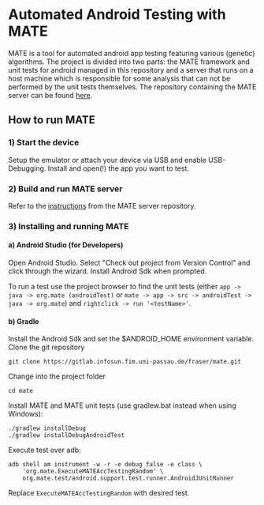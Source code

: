 # Automated Android Testing with MATE
MATE is a tool for automated android app testing featuring various (genetic)
algorithms. The project is divided into two parts: the MATE framework and unit
tests for android managed in this repository and a server that runs on a host
machine which is responsible for some analysis that can not be performed by the
unit tests themselves. The repository containing the MATE server can be found
[here](https://gitlab.infosun.fim.uni-passau.de/fraser/mate-server).

## How to run MATE
### 1) Start the device
Setup the emulator or attach your device via USB and enable USB-Debugging.
Install and open(!) the app you want to test.

### 2) Build and run MATE server
Refer to the [instructions](https://gitlab.infosun.fim.uni-passau.de/fraser/mate-server/blob/master/README.md)
from the MATE server repository.

### 3) Installing and running MATE
#### a) Android Studio (for Developers)
Open Android Studio. Select "Check out project from Version Control" and click
through the wizard. Install Android Sdk when prompted. 

To run a test use the project browser to find the unit tests (either
`app -> java -> org.mate (androidTest)` or
`mate -> app -> src -> androidTest -> java -> org.mate`) and
`rightclick -> run '<testName>'`.

#### b) Gradle
Install the Android Sdk and set the $ANDROID_HOME environment variable.
Clone the git repository
```
git clone https://gitlab.infosun.fim.uni-passau.de/fraser/mate.git
```
Change into the project folder
```
cd mate
```
Install MATE and MATE unit tests (use gradlew.bat instead when using Windows):
```
./gradlew installDebug
./gradlew installDebugAndroidTest
```
Execute test over adb:
```
adb shell am instrument -w -r -e debug false -e class \
    'org.mate.ExecuteMATEAccTestingRandom' \
    org.mate.test/android.support.test.runner.AndroidJUnitRunner
```
Replace `ExecuteMATEAccTestingRandom` with desired test.
